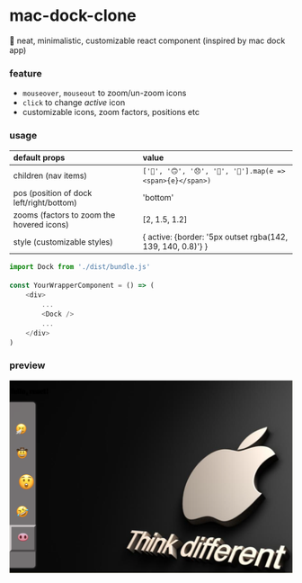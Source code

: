 # mac-dock-clone
🎱 neat, minimalistic, customizable react component (inspired by mac dock app)

### feature
- `mouseover`, `mouseout` to zoom/un-zoom icons
- `click` to change _active_ icon
- customizable icons, zoom factors, positions etc

### usage

| default props | value |
| :------------- | :------------- |
| children (nav items) | `['🤣', '🙃', '😞', '🙁', '🤔'].map(e => <span>{e}</span>)` |
| pos (position of dock left/right/bottom) | 'bottom' |
| zooms (factors to zoom the hovered icons) | [2, 1.5, 1.2] |
| style (customizable styles) | { active: {border: '5px outset rgba(142, 139, 140, 0.8)'} } |

```js
import Dock from './dist/bundle.js'

const YourWrapperComponent = () => (
	<div>
		...
		<Dock />
		...
	</div>
)
```

### preview
![preview](./preview)

